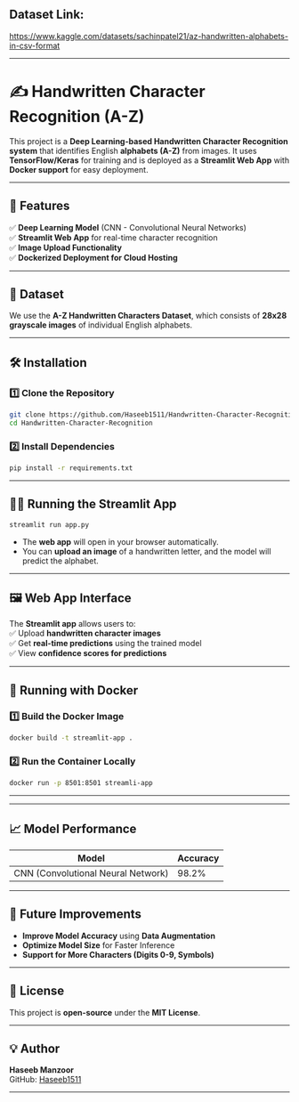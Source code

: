 ## Dataset Link:
https://www.kaggle.com/datasets/sachinpatel21/az-handwritten-alphabets-in-csv-format

---

# ✍️ Handwritten Character Recognition (A-Z)  

This project is a **Deep Learning-based Handwritten Character Recognition system** that identifies English **alphabets (A-Z)** from images. It uses **TensorFlow/Keras** for training and is deployed as a **Streamlit Web App** with **Docker support** for easy deployment.  

---

## 🚀 Features  
✅ **Deep Learning Model** (CNN - Convolutional Neural Networks)  
✅ **Streamlit Web App** for real-time character recognition  
✅ **Image Upload Functionality**  
✅ **Dockerized Deployment for Cloud Hosting**  

---

## 📂 Dataset  
We use the **A-Z Handwritten Characters Dataset**, which consists of **28x28 grayscale images** of individual English alphabets.  

---

## 🛠 Installation  

### 1️⃣ Clone the Repository  
```sh
git clone https://github.com/Haseeb1511/Handwritten-Character-Recognition.git
cd Handwritten-Character-Recognition
```

### 2️⃣ Install Dependencies  
```sh
pip install -r requirements.txt
```

---

## 🏃‍♂️ Running the Streamlit App  
```sh
streamlit run app.py
```
- The **web app** will open in your browser automatically.  
- You can **upload an image** of a handwritten letter, and the model will predict the alphabet.  

---

## 🖼 Web App Interface  
The **Streamlit app** allows users to:  
✅ Upload **handwritten character images**  
✅ Get **real-time predictions** using the trained model  
✅ View **confidence scores for predictions**  

---

## 🐳 Running with Docker  
### 1️⃣ Build the Docker Image  
```sh
docker build -t streamlit-app .
```

### 2️⃣ Run the Container Locally  
```sh
docker run -p 8501:8501 streamli-app
```

---

  

---

## 📈 Model Performance  
| Model | Accuracy |
|-------|----------|
| CNN (Convolutional Neural Network) | 98.2% |

---

## 📌 Future Improvements  
- **Improve Model Accuracy** using **Data Augmentation**  
- **Optimize Model Size** for Faster Inference  
- **Support for More Characters (Digits 0-9, Symbols)**  

---

## 📜 License  
This project is **open-source** under the **MIT License**.  

---

## 💡 Author  
**Haseeb Manzoor**  
GitHub: [Haseeb1511](https://github.com/Haseeb1511)  

---
